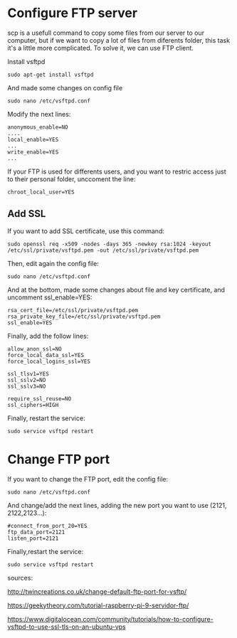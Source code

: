 # Configure FTP server

scp is a usefull command to copy some files from our server to our computer, but if we want to copy a lot of files from diferents folder, this task it's a little more complicated. To solve it, we can use FTP client.

Install vsftpd

    sudo apt-get install vsftpd
    
And made some changes on config file

    sudo nano /etc/vsftpd.conf
    
Modify the next lines:

    anonymous_enable=NO
    ....
    local_enable=YES
    ...
    write_enable=YES
    ...

If your FTP is used for differents users, and you want to restric access just to their personal folder, unccoment the line:

    chroot_local_user=YES
    
## Add SSL

If you want to add SSL certificate, use this command:

    sudo openssl req -x509 -nodes -days 365 -newkey rsa:1024 -keyout /etc/ssl/private/vsftpd.pem -out /etc/ssl/private/vsftpd.pem
    
Then, edit again the config file:

    sudo nano /etc/vsftpd.conf
    
And at the bottom, made some changes about file and key certificate, and uncomment ssl_enable=YES:

    rsa_cert_file=/etc/ssl/private/vsftpd.pem
    rsa_private_key_file=/etc/ssl/private/vsftpd.pem
    ssl_enable=YES

Finally, add the follow lines:

    allow_anon_ssl=NO
    force_local_data_ssl=YES
    force_local_logins_ssl=YES
    
    ssl_tlsv1=YES
    ssl_sslv2=NO
    ssl_sslv3=NO
    
    require_ssl_reuse=NO
    ssl_ciphers=HIGH

Finally, restart the service:

    sudo service vsftpd restart
    
# Change FTP port

If you want to change the FTP port, edit the config file:

    sudo nano /etc/vsftpd.conf
    
And change/add the next lines, adding the new port you want to use (2121, 2122,2123...):

    #connect_from_port_20=YES
    ftp_data_port=2121
    listen_port=2121

Finally,restart the service:

    sudo service vsftpd restart


sources:

http://twincreations.co.uk/change-default-ftp-port-for-vsftp/

https://geekytheory.com/tutorial-raspberry-pi-9-servidor-ftp/

https://www.digitalocean.com/community/tutorials/how-to-configure-vsftpd-to-use-ssl-tls-on-an-ubuntu-vps

